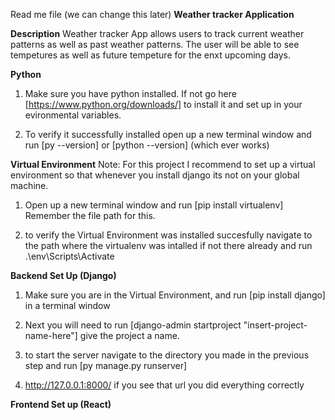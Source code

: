Read me file (we can change this later)
**Weather tracker Application** 

**Description** 
Weather tracker App allows users to track current weather patterns as well as past weather patterns. The user will be able to see tempetures as well as future tempeture for the enxt upcoming days. 

**Python**
1. Make sure you have python installed. If not go here [https://www.python.org/downloads/] to install it and set up in your evironmental variables. 

2. To verify it successfully installed open up a new terminal window and run [py --version] or [python --version] (which ever works)

**Virtual Environment** 
Note: For this project I recommend to set up a virtual environment so that whenever you install django its not on your global machine.

1. Open up a new terminal window and run [pip install virtualenv] Remember the file path for this. 

2. to verify the Virtual Environment was installed succesfully navigate to the path where the virtualenv was intalled if not there already and run .\env\Scripts\Activate

**Backend Set Up (Django)**

1. Make sure you are in the Virtual Environment, and run [pip install django] in a terminal window

2. Next you will need to run [django-admin startproject "insert-project-name-here"] give the project a name. 

3. to start the server navigate to the directory you made in the previous step and run [py manage.py runserver]

4. http://127.0.0.1:8000/ if you see that url you did everything correctly 


**Frontend Set up (React)**
